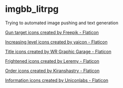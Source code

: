 # imgbb_litrpg
Trying to automated image pushing and text generation


<a href="https://www.flaticon.com/free-icons/gun-target" title="gun target icons">Gun target icons created by Freepik - Flaticon</a>

<a href="https://www.flaticon.com/free-icons/increasing-level" title="increasing level icons">Increasing level icons created by yaicon - Flaticon</a>

<a href="https://www.flaticon.com/free-icons/title" title="title icons">Title icons created by WR Graphic Garage - Flaticon</a>

<a href="https://www.flaticon.com/free-icons/frightened" title="frightened icons">Frightened icons created by Leremy - Flaticon</a>

<a href="https://www.flaticon.com/free-icons/order" title="order icons">Order icons created by Kiranshastry - Flaticon</a>

<a href="https://www.flaticon.com/free-icons/information" title="information icons">Information icons created by Uniconlabs - Flaticon</a>